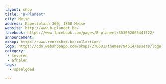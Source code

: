 ```yaml
---
layout: shop
title: "B-Planeet"
city: Meise
address: Kapellelaan 360, 1860 Meise
website: http://www.b-planeet.be/
facebook: https://www.facebook.com/pages/B-planeet/353052065441522/
announcement: 
eshop: https://www.reneeshop.be/collection/
logo: https://cdn.webshopapp.com/shops/276601/themes/94514/assets/logo.png?20200925101007
category: 
 - leveren
 - afhalen
tags:
  - speelgoed

---
```


